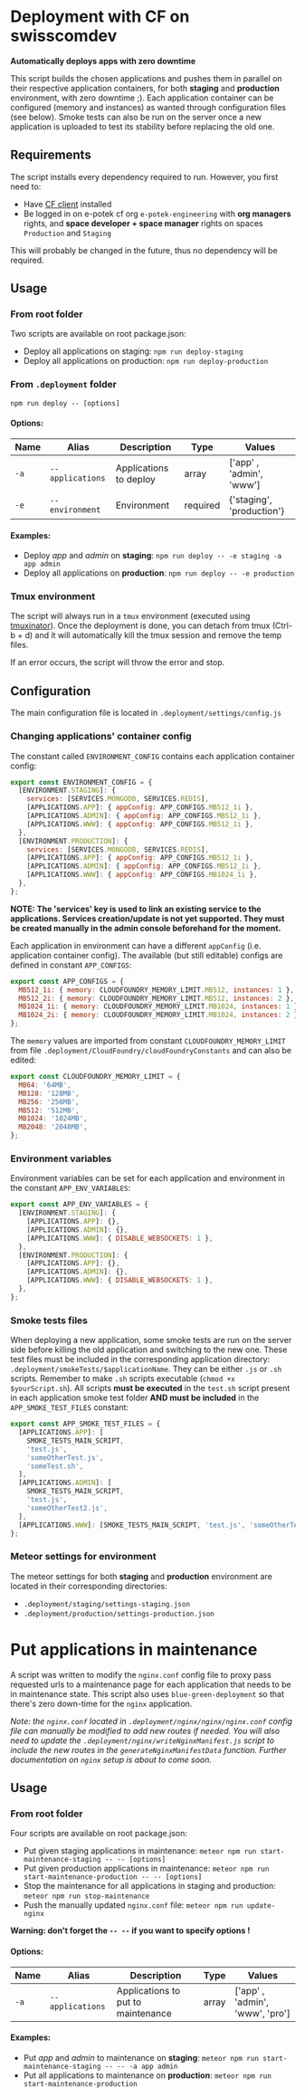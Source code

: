 # Deployment with CF on swisscomdev

**Automatically deploys apps with zero downtime**

This script builds the chosen applications and pushes them in parallel on their respective application containers, for both **staging** and **production** environment, with zero downtime ;). Each application container can be configured (memory and instances) as wanted through configuration files (see below).
Smoke tests can also be run on the server once a new application is uploaded to test its stability before replacing the old one.

## Requirements

The script installs every dependency required to run. However, you first need to:

- Have [CF client](https://docs.cloudfoundry.org/cf-cli/install-go-cli.html) installed
- Be logged in on e-potek cf org `e-potek-engineering` with **org managers** rights, and **space developer + space manager** rights on spaces `Production` and `Staging`

This will probably be changed in the future, thus no dependency will be required.

## Usage

### From root folder

Two scripts are available on root package.json:

- Deploy all applications on staging: `npm run deploy-staging`
- Deploy all applications on production: `npm run deploy-production`

### From `.deployment` folder

`npm run deploy -- [options]`

#### Options:

| Name | Alias            | Description            | Type     | Values                    |
| ---- | ---------------- | ---------------------- | -------- | ------------------------- |
| `-a` | `--applications` | Applications to deploy | array    | ['app' , 'admin', 'www']  |
| `-e` | `--environment`  | Environment            | required | {'staging', 'production'} |

#### Examples:

- Deploy _app_ and _admin_ on **staging**: `npm run deploy -- -e staging -a app admin`
- Deploy all applications on **production**: `npm run deploy -- -e production`

### Tmux environment

The script will always run in a `tmux` environment (executed using [tmuxinator](https://github.com/tmuxinator/tmuxinator)). Once the deployment is done, you can detach from tmux (Ctrl-b + d) and it will automatically kill the tmux session and remove the temp files.

If an error occurs, the script will throw the error and stop.

## Configuration

The main configuration file is located in `.deployment/settings/config.js`

### Changing applications' container config

The constant called `ENVIRONMENT_CONFIG` contains each application container config:

```javascript
export const ENVIRONMENT_CONFIG = {
  [ENVIRONMENT.STAGING]: {
    services: [SERVICES.MONGODB, SERVICES.REDIS],
    [APPLICATIONS.APP]: { appConfig: APP_CONFIGS.MB512_1i },
    [APPLICATIONS.ADMIN]: { appConfig: APP_CONFIGS.MB512_1i },
    [APPLICATIONS.WWW]: { appConfig: APP_CONFIGS.MB512_1i },
  },
  [ENVIRONMENT.PRODUCTION]: {
    services: [SERVICES.MONGODB, SERVICES.REDIS],
    [APPLICATIONS.APP]: { appConfig: APP_CONFIGS.MB512_1i },
    [APPLICATIONS.ADMIN]: { appConfig: APP_CONFIGS.MB512_1i },
    [APPLICATIONS.WWW]: { appConfig: APP_CONFIGS.MB1024_1i },
  },
};
```

**NOTE: The 'services' key is used to link an existing service to the applications. Services creation/update is not yet supported. They must be created manually in the admin console beforehand for the moment.**

Each application in environment can have a different `appConfig` (i.e. application container config). The available (but still editable) configs are defined in constant `APP_CONFIGS`:

```javascript
export const APP_CONFIGS = {
  MB512_1i: { memory: CLOUDFOUNDRY_MEMORY_LIMIT.MB512, instances: 1 },
  MB512_2i: { memory: CLOUDFOUNDRY_MEMORY_LIMIT.MB512, instances: 2 },
  MB1024_1i: { memory: CLOUDFOUNDRY_MEMORY_LIMIT.MB1024, instances: 1 },
  MB1024_2i: { memory: CLOUDFOUNDRY_MEMORY_LIMIT.MB1024, instances: 2 },
};
```

The `memory` values are imported from constant `CLOUDFOUNDRY_MEMORY_LIMIT` from file `.deployment/CloudFoundry/cloudFoundryConstants` and can also be edited:

```javascript
export const CLOUDFOUNDRY_MEMORY_LIMIT = {
  MB64: '64MB',
  MB128: '128MB',
  MB256: '256MB',
  MB512: '512MB',
  MB1024: '1024MB',
  MB2048: '2048MB',
};
```

### Environment variables

Environment variables can be set for each application and environment in the constant `APP_ENV_VARIABLES`:

```javascript
export const APP_ENV_VARIABLES = {
  [ENVIRONMENT.STAGING]: {
    [APPLICATIONS.APP]: {},
    [APPLICATIONS.ADMIN]: {},
    [APPLICATIONS.WWW]: { DISABLE_WEBSOCKETS: 1 },
  },
  [ENVIRONMENT.PRODUCTION]: {
    [APPLICATIONS.APP]: {},
    [APPLICATIONS.ADMIN]: {},
    [APPLICATIONS.WWW]: { DISABLE_WEBSOCKETS: 1 },
  },
};
```

### Smoke tests files

When deploying a new application, some smoke tests are run on the server side before killing the old application and switching to the new one. These test files must be included in the corresponding application directory: `.deployment/smokeTests/$applicationName`. They can be either `.js` or `.sh` scripts. Remember to make `.sh` scripts executable (`chmod +x $yourScript.sh`). All scripts **must be executed** in the `test.sh` script present in each application smoke test folder **AND must be included** in the `APP_SMOKE_TEST_FILES` constant:

```javascript
export const APP_SMOKE_TEST_FILES = {
  [APPLICATIONS.APP]: [
    SMOKE_TESTS_MAIN_SCRIPT,
    'test.js',
    'someOtherTest.js',
    'someTest.sh',
  ],
  [APPLICATIONS.ADMIN]: [
    SMOKE_TESTS_MAIN_SCRIPT,
    'test.js',
    'someOtherTest2.js',
  ],
  [APPLICATIONS.WWW]: [SMOKE_TESTS_MAIN_SCRIPT, 'test.js', 'someOtherTest.sh'],
};
```

### Meteor settings for environment

The meteor settings for both **staging** and **production** environment are located in their corresponding directories:

- `.deployment/staging/settings-staging.json`
- `.deployment/production/settings-production.json`

# Put applications in maintenance

A script was written to modify the `nginx.conf` config file to proxy pass requested urls to a maintenance page for each application that needs to be in maintenance state. This script also uses `blue-green-deployment` so that there's zero down-time for the `nginx` application.

_Note: the `nginx.conf` located in `.deployment/nginx/nginx/nginx.conf` config file can manually be modified to add new routes if needed. You will also need to update the `.deployment/nginx/writeNginxManifest.js` script to include the new routes in the `generateNginxManifestData` function. Further documentation on `nginx` setup is about to come soon._

## Usage

### From root folder

Four scripts are available on root package.json:

- Put given staging applications in maintenance: `meteor npm run start-maintenance-staging -- -- [options]`
- Put given production applications in maintenance: `meteor npm run start-maintenance-production -- -- [options]`
- Stop the maintenance for all applications in staging and production: `meteor npm run stop-maintenance`
- Push the manually updated `nginx.conf` file: `meteor npm run update-nginx`

**Warning: don't forget the `-- --` if you want to specify options !**

#### Options:

| Name | Alias            | Description                        | Type  | Values                          |
| ---- | ---------------- | ---------------------------------- | ----- | ------------------------------- |
| `-a` | `--applications` | Applications to put to maintenance | array | ['app' , 'admin', 'www', 'pro'] |

#### Examples:

- Put _app_ and _admin_ to maintenance on **staging**: `meteor npm run start-maintenance-staging -- -- -a app admin`
- Put all applications to maintenance on **production**: `meteor npm run start-maintenance-production`
